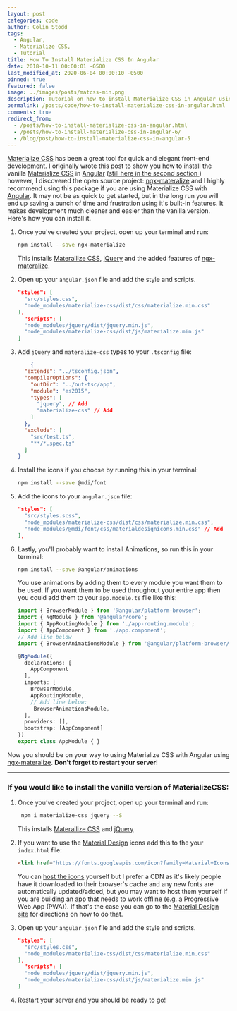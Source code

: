 ```yaml
---
layout: post
categories: code
author: Colin Stodd
tags:
  - Angular,
  - Materialize CSS,
  - Tutorial
title: How To Install Materialize CSS In Angular
date: 2018-10-11 00:00:01 -0500
last_modified_at: 2020-06-04 00:00:10 -0500
pinned: true
featured: false
image: ../images/posts/matcss-min.png
description: Tutorial on how to install Materialize CSS in Angular using Ngx-Materalize or vanilla Materialize CSS.
permalink: /posts/code/how-to-install-materialize-css-in-angular.html
comments: true
redirect_from:
  - /posts/how-to-install-materialize-css-in-angular.html
  - /posts/how-to-install-materialize-css-in-angular-6/
  - /blog/post/how-to-install-materialize-css-in-angular-5
---
```


<a href="http://materializecss.com/" target="_blank" rel="noopener">Materialize CSS</a> has been a great tool for quick and elegant front-end development. I originally wrote this post to show you how to install the vanilla <a href="http://materializecss.com/" target="_blank" rel="noopener">Materialize CSS</a> in <a href="https://angular.io/" target="_blank" rel="noopener">Angular</a> (<a href="#vanilla-install">still here in the second section <i class="fad fa-level-down-alt"></i></a>) however, I discovered the open source project: <a href="https://sherweb.github.io/ngx-materialize/home" target="_blank" rel="noopener">ngx-materalize</a> and I highly recommend using this package if you are using Materialize CSS with <a href="https://angular.io/" target="_blank" rel="noopener">Angular</a>. It may not be as quick to get started, but in the long run you will end up saving a bunch of time and frustration using it's built-in features. It makes development much cleaner and easier than the vanilla version. Here's how you can install it.

1. Once you've created your project, open up your terminal and run:

    ```bash
    npm install --save ngx-materialize
    ```

    This installs <a href="http://materializecss.com/" target="_blank" rel="noopener">Materailize CSS</a>, <a href="https://jquery.com/" target="_blank" rel="noopener">jQuery</a> and the added features of <a href="https://sherweb.github.io/ngx-materialize/home" target="_blank" rel="noopener">ngx-materalize</a>.

2. Open up your `angular.json` file and add the style and scripts.


    ```json
    "styles": [
      "src/styles.css",
      "node_modules/materialize-css/dist/css/materialize.min.css"
    ],
      "scripts": [
      "node_modules/jquery/dist/jquery.min.js",
      "node_modules/materialize-css/dist/js/materialize.min.js"
    ]
    ```

3. Add `jQuery` and `materalize-css` types to your `.tsconfig` file:

    ```json
        {
      "extends": "../tsconfig.json",
      "compilerOptions": {
        "outDir": "../out-tsc/app",
        "module": "es2015",
        "types": [
          "jquery", // Add
          "materialize-css" // Add
        ]
      },
      "exclude": [
        "src/test.ts",
        "**/*.spec.ts"
      ]
    }
    ```

4. Install the icons if you choose by running this in your terminal:

    ```bash
    npm install --save @mdi/font
    ```

5. Add the icons to your `angular.json` file:

    ```json
    "styles": [
      "src/styles.scss",
      "node_modules/materialize-css/dist/css/materialize.min.css",
      "node_modules/@mdi/font/css/materialdesignicons.min.css" // Add
    ],
    ```

6. Lastly, you'll probably want to install Animations, so run this in your terminal:

    ```bash
    npm install --save @angular/animations
    ```

    You use animations by adding them to every module you want them to be used. If you want them to be used throughout your entire app then you could add them to your `app.module.ts` file like this:

    ```typescript
    import { BrowserModule } from '@angular/platform-browser';
    import { NgModule } from '@angular/core';
    import { AppRoutingModule } from './app-routing.module';
    import { AppComponent } from './app.component';
    // Add line below
    import { BrowserAnimationsModule } from '@angular/platform-browser/animations';

    @NgModule({
      declarations: [
        AppComponent
      ],
      imports: [
        BrowserModule,
        AppRoutingModule,
        // Add line below:
         BrowserAnimationsModule,
      ],
      providers: [],
      bootstrap: [AppComponent]
    })
    export class AppModule { }
    ```

Now you should be on your way to using Materialize CSS with Angular using <a href="https://sherweb.github.io/ngx-materialize/home" target="_blank" rel="noopener">ngx-materalize</a>. **Don't forget to restart your server**!

<div name="vanilla-install" id="vanilla-install"></div>

<hr>

### If you would like to install the vanilla version of MaterializeCSS:

1. Once you’ve created your project, open up your terminal and run:

    ```bash
     npm i materialize-css jquery --S
     ```
    This installs <a href="http://materializecss.com/" target="_blank" rel="noopener">Materailize CSS</a> and <a href="https://jquery.com/" target="_blank" rel="noopener">jQuery</a>

2. If you want to use the <a href="https://google.github.io/material-design-icons/#icon-font-for-the-web" target="_blank" rel="noopener">Material Design</a> icons add this to the your `index.html` file:

    ```html
    <link href="https://fonts.googleapis.com/icon?family=Material+Icons" rel="stylesheet">
    ```

    You can <a href="https://google.github.io/material-design-icons/#icon-font-for-the-web" target="_blank" rel="noopener">host the icons</a> yourself but I prefer a CDN as it's likely people have it downloaded to their browser's cache and any new fonts are automatically updated/added, but you may want to host them yourself if you are building an app that needs to work offline (e.g. a Progressive Web App (PWA)). If that's the case you can go to the <a href="https://google.github.io/material-design-icons/#icon-font-for-the-web" target="_blank" rel="noopener">Material Design site</a> for directions on how to do that.

3. Open up your `angular.json` file and add the style and scripts.

    ```json
    "styles": [
      "src/styles.css",
      "node_modules/materialize-css/dist/css/materialize.min.css"
    ],
      "scripts": [
      "node_modules/jquery/dist/jquery.min.js",
      "node_modules/materialize-css/dist/js/materialize.min.js"
    ]
    ```

4. Restart your server and you should be ready to go!








